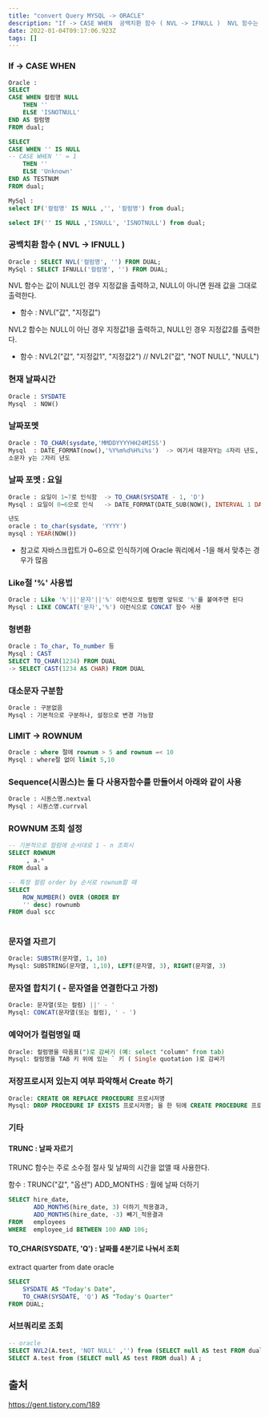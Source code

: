 ```yaml
---
title: "convert Query MYSQL -> ORACLE"
description: "If -> CASE WHEN  공백치환 함수 ( NVL -> IFNULL )  NVL 함수는 값이 NULL인 경우 지정값을 출력하고, NULL이 아니면 원래 값을 그대로 출력한다. 함수  :  NVL("값", "지정값")  NVL2 함수는 NULL이 아닌 경우 지정값1"
date: 2022-01-04T09:17:06.923Z
tags: []
---
```

### If -> CASE WHEN
```sql
Oracle :
SELECT
CASE WHEN 컬럼명 NULL
	THEN ''
	ELSE 'ISNOTNULL'
END AS 컬럼명
FROM dual;

SELECT
CASE WHEN '' IS NULL
-- CASE WHEN '' = 1
	THEN ''
	ELSE 'Unknown'
END AS TESTNUM
FROM dual;

MySql :
select IF('컬럼명' IS NULL ,'', '컬럼명') from dual;

select IF('' IS NULL ,'ISNULL', 'ISNOTNULL') from dual;
```

### 공백치환 함수 ( NVL -> IFNULL )
```sql
Oracle : SELECT NVL('컬럼명', '') FROM DUAL;
MySql : SELECT IFNULL('컬럼명', '') FROM DUAL;
```
NVL 함수는 값이 NULL인 경우 지정값을 출력하고, NULL이 아니면 원래 값을 그대로 출력한다.
- 함수  :  NVL("값", "지정값") 

NVL2 함수는 NULL이 아닌 경우 지정값1을  출력하고, NULL인 경우 지정값2를 출력한다.
- 함수 :  NVL2("값", "지정값1", "지정값2") // NVL2("값", "NOT NULL", "NULL") 


### 현재 날짜시간
```sql
Oracle : SYSDATE
Mysql  : NOW() 
```
### 날짜포멧 
```sql
Oracle : TO_CHAR(sysdate,'MMDDYYYYHH24MISS')
Mysql  : DATE_FORMAT(now(),'%Y%m%d%H%i%s')  -> 여기서 대문자Y는 4자리 년도, 
소문자 y는 2자리 년도
```
### 날짜 포멧 : 요일
```sql
Oracle : 요일이 1~7로 인식함  -> TO_CHAR(SYSDATE - 1, 'D') 
Mysql : 요일이 0~6으로 인식   -> DATE_FORMAT(DATE_SUB(NOW(), INTERVAL 1 DAY), '%w')

년도
oracle : to_char(sysdate, 'YYYY')
mysql : YEAR(NOW())
```
* 참고로 자바스크립트가 0~6으로 인식하기에 Oracle 쿼리에서 -1을 해서 맞추는 경우가 많음

### Like절 '%' 사용법
```sql
Oracle : Like '%'||'문자'||'%' 이런식으로 컬럼명 앞뒤로 '%'를 붙여주면 된다
Mysql : LIKE CONCAT('문자','%') 이런식으로 CONCAT 함수 사용
```
### 형변환
```sql
Oracle : To_char, To_number 등
Mysql : CAST
SELECT TO_CHAR(1234) FROM DUAL 
-> SELECT CAST(1234 AS CHAR) FROM DUAL
```
### 대소문자 구분함
```sql
Oracle : 구분없음
Mysql : 기본적으로 구분하나, 설정으로 변경 가능함
```
### LIMIT -> ROWNUM
```sql
Oracle : where 절에 rownum > 5 and rownum =< 10 
Mysql : where절 없이 limit 5,10
```

### Sequence(시퀀스)는 둘 다 사용자함수를 만들어서 아래와 같이 사용
```sql
Oracle : 시퀀스명.nextval
Mysql : 시퀀스명.currval
```

### ROWNUM 조회 설정
```sql
-- 기본적으로 컬럼에 순서대로 1 - n 조회시 
SELECT ROWNUM
     , a.*   
FROM dual a

-- 특정 컬럼 order by 순서로 rownum할 때 
SELECT  
	ROW_NUMBER() OVER (ORDER BY 
	'' desc) rownumb
FROM dual scc
  
```

### 문자열 자르기
```sql
Oracle: SUBSTR(문자열, 1, 10)
Mysql: SUBSTRING(문자열, 1,10), LEFT(문자열, 3), RIGHT(문자열, 3)
```

### 문자열 합치기 ( - 문자열을 연결한다고 가정)
```sql
Oracle: 문자열(또는 컬럼) ||' - '
Mysql: CONCAT(문자열(또는 컬럼), ' - ')
```
### 예약어가 컬럼명일 때
```sql
Oracle: 컬럼명을 따옴표(")로 감싸기 (예: select "column" from tab)
Mysql: 컬럼명을 TAB 키 위에 있는 ` 키 ( Single quotation )로 감싸기
```

### 저장프로시저 있는지 여부 파악해서 Create 하기
```sql
Oracle: CREATE OR REPLACE PROCEDURE 프로시저명
Mysql: DROP PROCEDURE IF EXISTS 프로시저명; 을 한 뒤에 CREATE PROCEDURE 프로시저명
```

### 기타
#### TRUNC : 날짜 자르기
TRUNC 함수는 주로 소수점 절사 및 날짜의 시간을 없앨 때 사용한다.

함수 : TRUNC("값", "옵션")
ADD_MONTHS : 월에 날짜 더하기
```sql
SELECT hire_date,
       ADD_MONTHS(hire_date, 3) 더하기_적용결과,
       ADD_MONTHS(hire_date, -3) 빼기_적용결과
FROM   employees
WHERE  employee_id BETWEEN 100 AND 106;
```

#### TO_CHAR(SYSDATE, 'Q') : 날짜를 4분기로 나눠서 조회
extract quarter from date oracle
```sql
SELECT 
    SYSDATE AS "Today's Date",
    TO_CHAR(SYSDATE, 'Q') AS "Today's Quarter"
FROM DUAL;
```

### 서브쿼리로 조회
```sql
-- oracle
SELECT NVL2(A.test, 'NOT NULL' ,'') from (SELECT null AS test FROM dual) A ;
SELECT A.test from (SELECT null AS test FROM dual) A ;
```

## 출처
https://gent.tistory.com/189

